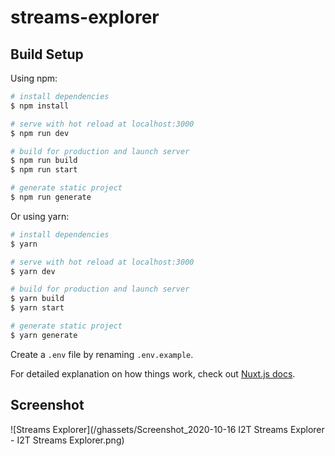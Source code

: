 # streams-explorer

## Build Setup

Using npm:

```bash
# install dependencies
$ npm install

# serve with hot reload at localhost:3000
$ npm run dev

# build for production and launch server
$ npm run build
$ npm run start

# generate static project
$ npm run generate
```

Or using yarn:

```bash
# install dependencies
$ yarn

# serve with hot reload at localhost:3000
$ yarn dev

# build for production and launch server
$ yarn build
$ yarn start

# generate static project
$ yarn generate
```

Create a `.env` file by renaming `.env.example`.

For detailed explanation on how things work, check out [Nuxt.js docs](https://nuxtjs.org).

## Screenshot

![Streams Explorer](/ghassets/Screenshot_2020-10-16 I2T Streams Explorer - I2T Streams Explorer.png)
